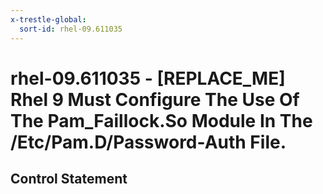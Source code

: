 ```yaml
---
x-trestle-global:
  sort-id: rhel-09.611035
---
```


# rhel-09.611035 - \[REPLACE_ME\] Rhel 9 Must Configure The Use Of The Pam_Faillock.So Module In The /Etc/Pam.D/Password-Auth File.

## Control Statement
